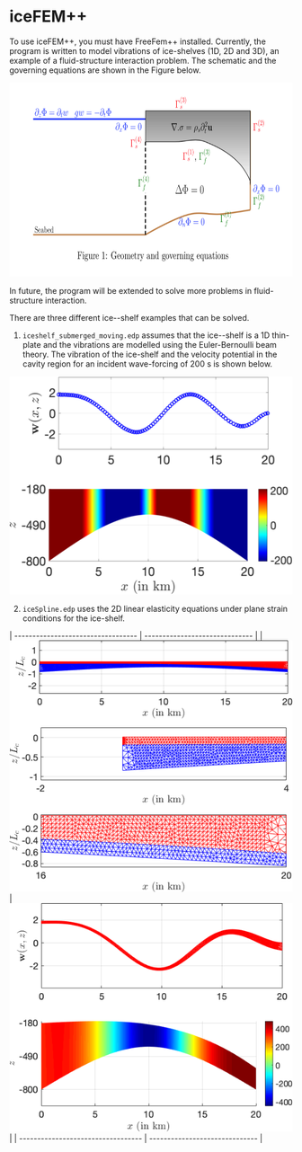# iceFEM++

To use iceFEM++, you must have FreeFem++ installed. Currently, the
program is written to model vibrations of ice-shelves (1D, 2D and 3D), an
example of a fluid-structure interaction problem. The schematic and
the governing equations are shown in the Figure below.

<p style='text-align: center;'>
<img width="760" height="345" src="./Images/iceGeo.png" border="0">
</p>


In future, the
program will be extended to solve more problems in fluid-structure
interaction.

There are three different ice--shelf examples that can be solved.

1. `iceshelf_submerged_moving.edp` assumes that the ice--shelf is a
1D thin-plate and the vibrations are modelled using the
Euler-Bernoulli beam theory. The vibration of the ice-shelf and the
velocity potential in the cavity region for an
incident wave-forcing of 200 s is shown below.

<p style='text-align: center;'>
<img width="525" height="388" src="./Images/femEB.png" border="0">
</p>


2. `iceSpline.edp` uses the 2D linear elasticity equations under plane strain
conditions for the ice-shelf.

| ---------------------------------- | ------------------------------ |
| ![Image 1](./Images/femLEmesh.png) | ![Image 1](./Images/femLE.png) |
| ---------------------------------- | ------------------------------ |
